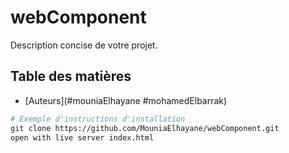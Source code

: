 # webComponent

Description concise de votre projet.

## Table des matières
- [Auteurs](#mouniaElhayane #mohamedElbarrak)

```bash
# Exemple d'instructions d'installation
git clone https://github.com/MouniaElhayane/webComponent.git
open with live server index.html

